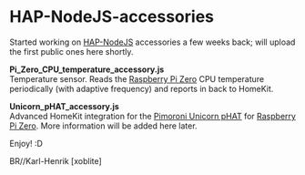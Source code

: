 # HAP-NodeJS-accessories

Started working on [HAP-NodeJS](https://github.com/KhaosT/HAP-NodeJS) accessories a few weeks back; will upload the first public ones here shortly.

**Pi_Zero_CPU_temperature_accessory.js**
<br>Temperature sensor. Reads the [Raspberry Pi Zero](https://www.raspberrypi.org/products/raspberry-pi-zero-w/) CPU temperature periodically (with adaptive frequency) and reports in back to HomeKit.

**Unicorn_pHAT_accessory.js**
<br>Advanced HomeKit integration for the [Pimoroni Unicorn pHAT](https://shop.pimoroni.com/products/unicorn-phat) for [Raspberry Pi Zero](https://www.raspberrypi.org/products/raspberry-pi-zero-w/). More information will be added here later.

Enjoy! :D

BR//Karl-Henrik \[xoblite\]
